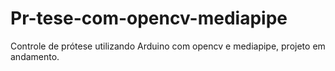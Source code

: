 # Pr-tese-com-opencv-mediapipe
Controle de prótese utilizando Arduino com opencv e mediapipe, projeto em andamento.
